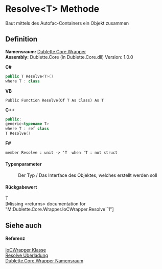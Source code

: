 # Resolve&lt;T&gt; Methode


Baut mittels des Autofac-Containers ein Objekt zusammen



## Definition
**Namensraum:** <a href="b632e171-a31d-f133-51da-48d1493f66e8">Dublette.Core.Wrapper</a>  
**Assembly:** Dublette.Core (in Dublette.Core.dll) Version: 1.0.0

**C#**
``` C#
public T Resolve<T>()
where T : class

```
**VB**
``` VB
Public Function Resolve(Of T As Class) As T
```
**C++**
``` C++
public:
generic<typename T>
where T : ref class
T Resolve()
```
**F#**
``` F#
member Resolve : unit -> 'T  when 'T : not struct
```



#### Typenparameter
<dl><dt /><dd>Der Typ / Das Interface des Objektes, welches erstellt werden soll</dd></dl>

#### Rückgabewert
T  
\[Missing &lt;returns&gt; documentation for "M:Dublette.Core.Wrapper.IoCWrapper.Resolve``1"\]

## Siehe auch


#### Referenz
<a href="6fc49c28-4382-0864-2cb4-b933ee9db411">IoCWrapper Klasse</a>  
<a href="b7ce6756-f823-1983-33cd-bf6b83a1f82b">Resolve Überladung</a>  
<a href="b632e171-a31d-f133-51da-48d1493f66e8">Dublette.Core.Wrapper Namensraum</a>  
